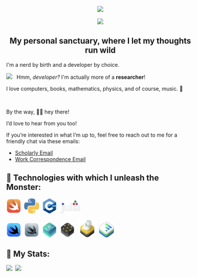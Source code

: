 <p align="center"><img src="https://media.giphy.com/media/cUAGuLiEcTBwRfkAQq/giphy.gif" width="300"/></p>
<p align="center"><a href="https://www.linkedin.com/in/mehdikarami"><img src="https://img.shields.io/badge/LinkedIn-blue?border-radius:px;&logo=linkedin" width="100"/></a></p>

<h2 align="center">My personal sanctuary, where I let my thoughts run wild</h2>
I'm a nerd by birth and a developer by choice.

<img src="https://media.giphy.com/media/WUlplcMpOCEmTGBtBW/giphy.gif" width="35"> &nbsp; Hmm, *developer?* I'm actually more of a **researcher**!

I love computers, books, mathematics, physics, and of course, music. 👾

&nbsp;

By the way, 👋🏻 hey there!

I’d love to hear from you too!

If you’re interested in what I’m up to, feel free to reach out to me for a friendly chat via these emails:
- [Scholarly Email](karami.mehdi.scholar@gmail.com)
- [Work Correspondence Email](karami.mehdi.work@gmail.com)

<!--
A passionate **Researcher** and **iOS Developer** who:

- 🔭 is a self-motivated individual with technical, analytical, and problem-solving skills.
- 🧠 loves exploring technical content writing.
- 😼 is looking to collaborate on international-scale projects.
-->

## 👾 Technologies with which I unleash the Monster:
<img src="assets/swift.png" width="40" height="40"/>&nbsp;
<img src="assets/python.png" width="40" height="40"/>&nbsp;
<img src="https://github.com/devicons/devicon/blob/master/icons/cplusplus/cplusplus-original.svg" width="40" height="40"/>&nbsp;
<img src="assets/julia.png" height="35"/>

<img src="assets/swiftui.png" width="40" height="40"/>&nbsp;
<img src="assets/swiftdata.png" width="40" height="40"/>&nbsp;
<img src="assets/core_ml.png" width="40" height="40"/>&nbsp;
<img src="assets/arkit.png" width="40" height="40"/>&nbsp;
<img src="assets/realitykit.png" width="50" height="47"/>&nbsp;
<img src="assets/swift_charts.png" width="39" height="41"/>&nbsp;
<!-- 
<img src="assets/spritekit.png" width="39" height="40"/>&nbsp;&nbsp;
<img src="assets/scenekit.png" width="39" height="40"/>&nbsp;&nbsp;
<img src="assets/widgetkit.png" width="43" height="43"/>&nbsp;
<img src="assets/mapkit.png" width="42" height="42"/>&nbsp;
<img src="assets/shazamkit.png" width="43" height="43"/>&nbsp;&nbsp;
<img src="assets/sirikit.png" width="38" height="42"/>&nbsp;&nbsp;
<img src="assets/storekit.png" width="41" height="42"/> &nbsp;

## 👨🏻‍💻 Crafting the Future of United Tech Brilliance:
iCode, iCreate, iInnovate. 📱💻🌟
-->

## 🔭 My Stats:
<div align="center" style="display: flex;">
  <img src="https://github-readme-stats.vercel.app/api?username=nsswifter&show_icons=true&theme=holi" height="180">
  &nbsp;&nbsp;
  <img src="https://github-readme-stats.vercel.app/api/top-langs/?username=nsswifter&layout=compact&theme=vision-friendly-dark&title_color=71A9E8&text_color=D9E6FD&bg_color=030313&border_color=788CA5&langs_count=8" height="180">
</div>
